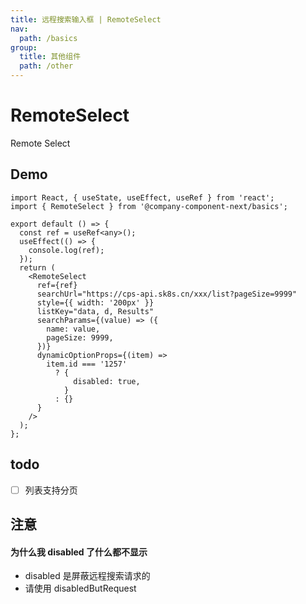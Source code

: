 ```yaml
---
title: 远程搜索输入框 | RemoteSelect
nav:
  path: /basics
group:
  title: 其他组件
  path: /other
---
```


# RemoteSelect

Remote Select

## Demo

```tsx
import React, { useState, useEffect, useRef } from 'react';
import { RemoteSelect } from '@company-component-next/basics';

export default () => {
  const ref = useRef<any>();
  useEffect(() => {
    console.log(ref);
  });
  return (
    <RemoteSelect
      ref={ref}
      searchUrl="https://cps-api.sk8s.cn/xxx/list?pageSize=9999"
      style={{ width: '200px' }}
      listKey="data, d, Results"
      searchParams={(value) => ({
        name: value,
        pageSize: 9999,
      })}
      dynamicOptionProps={(item) =>
        item.id === '1257'
          ? {
              disabled: true,
            }
          : {}
      }
    />
  );
};
```

<API src="./index.tsx"></API>

## todo

- [ ] 列表支持分页

## 注意

#### 为什么我 disabled 了什么都不显示

- disabled 是屏蔽远程搜索请求的
- 请使用 disabledButRequest
